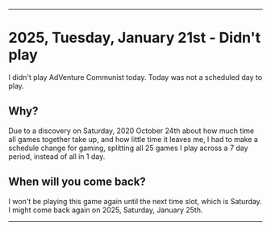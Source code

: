 
***

# 2025, Tuesday, January 21st - Didn't play

I didn't play AdVenture Communist today. Today was not a scheduled day to play.

## Why?

Due to a discovery on Saturday, 2020 October 24th about how much time all games together take up, and how little time it leaves me, I had to make a schedule change for gaming, splitting all 25 games I play across a 7 day period, instead of all in 1 day.

## When will you come back?

I won't be playing this game again until the next time slot, which is Saturday. I might come back again on 2025, Saturday, January 25th.

***

